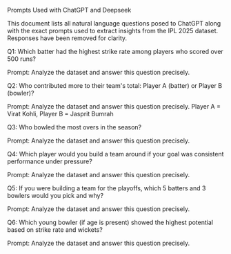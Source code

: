 Prompts Used with ChatGPT and Deepseek

This document lists all natural language questions posed to ChatGPT along with the exact prompts used to extract insights from the IPL 2025 dataset. Responses have been removed for clarity.

Q1: Which batter had the highest strike rate among players who scored over 500 runs?

Prompt: Analyze the dataset and answer this question precisely.

Q2: Who contributed more to their team's total: Player A (batter) or Player B (bowler)?

Prompt: Analyze the dataset and answer this question precisely. Player A = Virat Kohli, Player B = Jasprit Bumrah

Q3: Who bowled the most overs in the season?

Prompt: Analyze the dataset and answer this question precisely.

Q4: Which player would you build a team around if your goal was consistent performance under pressure?

Prompt: Analyze the dataset and answer this question precisely.

Q5: If you were building a team for the playoffs, which 5 batters and 3 bowlers would you pick and why?

Prompt: Analyze the dataset and answer this question precisely.

Q6: Which young bowler (if age is present) showed the highest potential based on strike rate and wickets?

Prompt: Analyze the dataset and answer this question precisely.

